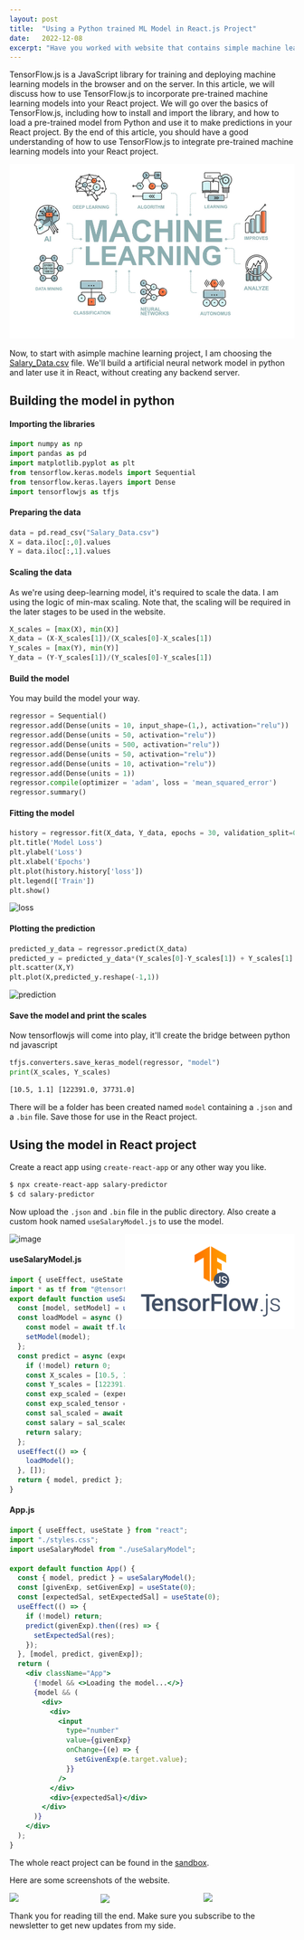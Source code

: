 ```yaml
---
layout: post
title:  "Using a Python trained ML Model in React.js Project"
date:   2022-12-08
excerpt: "Have you worked with website that contains simple machine learning models to predict things. Do you create a python server or something like that which serves one/two endpoints and basically doing the job of a simple function? Well if that so, then this article is for you."
---
```


TensorFlow.js is a JavaScript library for training and deploying machine learning models in the browser and on the server. 
In this article, we will discuss how to use TensorFlow.js to incorporate pre-trained machine learning models into your React project.
We will go over the basics of TensorFlow.js, including how to install and import the library, 
and how to load a pre-trained model from Python and use it to make predictions in your React project. 
By the end of this article, you should have a good understanding of how to use TensorFlow.js to integrate pre-trained machine learning models into your React project.

![machine learning](/assets/images/machine-learning.png)

Now, to start with asimple machine learning project, I am choosing the [Salary_Data.csv](https://raw.githubusercontent.com/sudip-mondal-2002/personal-blog/tensorflow-js/assets/datasets/Salary_Data.csv) file.
We'll build a artificial neural network model in python and later use it in React, without creating any backend server.

## Building the model in python

#### Importing the libraries

```py
import numpy as np
import pandas as pd
import matplotlib.pyplot as plt
from tensorflow.keras.models import Sequential
from tensorflow.keras.layers import Dense
import tensorflowjs as tfjs
```

#### Preparing the data

```py
data = pd.read_csv("Salary_Data.csv")
X = data.iloc[:,0].values
Y = data.iloc[:,1].values
```

#### Scaling the data

As we're using deep-learning model, it's required to scale the data. I am using the logic of min-max scaling. 
Note that, the scaling will be required in the later stages to be used in the website.
```py
X_scales = [max(X), min(X)]
X_data = (X-X_scales[1])/(X_scales[0]-X_scales[1])
Y_scales = [max(Y), min(Y)]
Y_data = (Y-Y_scales[1])/(Y_scales[0]-Y_scales[1])
```

#### Build the model

You may build the model your way.
```py
regressor = Sequential()
regressor.add(Dense(units = 10, input_shape=(1,), activation="relu"))
regressor.add(Dense(units = 50, activation="relu"))
regressor.add(Dense(units = 500, activation="relu"))
regressor.add(Dense(units = 50, activation="relu"))
regressor.add(Dense(units = 10, activation="relu"))
regressor.add(Dense(units = 1))
regressor.compile(optimizer = 'adam', loss = 'mean_squared_error')
regressor.summary()
```

#### Fitting the model

```py
history = regressor.fit(X_data, Y_data, epochs = 30, validation_split=0.1)
plt.title('Model Loss')
plt.ylabel('Loss')
plt.xlabel('Epochs')
plt.plot(history.history['loss'])
plt.legend(['Train'])
plt.show()
```

![loss](https://user-images.githubusercontent.com/74463091/206439610-032d5e66-871c-4864-9c7d-a6f71cd83d6b.jpg)

#### Plotting the prediction

```py
predicted_y_data = regressor.predict(X_data)
predicted_y = predicted_y_data*(Y_scales[0]-Y_scales[1]) + Y_scales[1]
plt.scatter(X,Y)
plt.plot(X,predicted_y.reshape(-1,1))
```

![prediction](https://user-images.githubusercontent.com/74463091/206439841-6e42d226-10d2-4d7b-be3f-220eb10f2b88.png)

#### Save the model and print the scales

Now tensorflowjs will come into play, it'll create the bridge between python nd javascript

```py
tfjs.converters.save_keras_model(regressor, "model")
print(X_scales, Y_scales)
```
```sh
[10.5, 1.1] [122391.0, 37731.0]
```

There will be a folder has been created named `model` containing a `.json` and a `.bin` file. Save those for use in the React project.


## Using the model in React project

Create a react app using `create-react-app` or any other way you like.

```sh
$ npx create-react-app salary-predictor
$ cd salary-predictor
```
Now upload the `.json` and `.bin` file in the public directory. Also create a custom hook named `useSalaryModel.js` to use the model.

<img src="/assets/images/tensorflow-js.png" width="300px" align="right"/>

![image](https://user-images.githubusercontent.com/74463091/206441643-0f23d050-41e1-429c-8b7a-bf19f947b1e8.png)

#### useSalaryModel.js

```jsx
import { useEffect, useState } from "react";
import * as tf from "@tensorflow/tfjs";
export default function useSalaryModel() {
  const [model, setModel] = useState(null);
  const loadModel = async () => {
    const model = await tf.loadLayersModel("/model.json");
    setModel(model);
  };
  const predict = async (experience) => {
    if (!model) return 0;
    const X_scales = [10.5, 1.1];
    const Y_scales = [122391.0, 37731.0];
    const exp_scaled = (experience - X_scales[1]) / (X_scales[0] - X_scales[1]);
    const exp_scaled_tensor = tf.tensor1d([exp_scaled]);
    const sal_scaled = await model.predict(exp_scaled_tensor).array();
    const salary = sal_scaled * (Y_scales[0] - Y_scales[1]) + Y_scales[1];
    return salary;
  };
  useEffect(() => {
    loadModel();
  }, []);
  return { model, predict };
}
```

#### App.js
```jsx
import { useEffect, useState } from "react";
import "./styles.css";
import useSalaryModel from "./useSalaryModel";

export default function App() {
  const { model, predict } = useSalaryModel();
  const [givenExp, setGivenExp] = useState(0);
  const [expectedSal, setExpectedSal] = useState(0);
  useEffect(() => {
    if (!model) return;
    predict(givenExp).then((res) => {
      setExpectedSal(res);
    });
  }, [model, predict, givenExp]);
  return (
    <div className="App">
      {!model && <>Loading the model...</>}
      {model && (
        <div>
          <div>
            <input
              type="number"
              value={givenExp}
              onChange={(e) => {
                setGivenExp(e.target.value);
              }}
            />
          </div>
          <div>{expectedSal}</div>
        </div>
      )}
    </div>
  );
}
```

The whole react project can be found in the [sandbox](https://codesandbox.io/s/unruffled-cherry-zh3fkt).

Here are some screenshots of the website.

<img src="https://user-images.githubusercontent.com/74463091/206442562-fd638b0a-3a12-4c04-9190-8a81781663f5.png" width="32%" align="right"/>
<img src="https://user-images.githubusercontent.com/74463091/206442547-4780a4e1-588b-442a-a49f-d3e663470b68.png" width="32%" align="left"/>
<img src="https://user-images.githubusercontent.com/74463091/206442556-1958ff63-2c44-4d4b-9de1-5313071cd775.png" width="32%" align="center"/>

Thank you for reading till the end. Make sure you subscribe to the newsletter to get new updates from my side.



